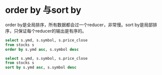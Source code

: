 # order by 与sort by

order by是全局排序，所有数据都会过一个reducer，非常慢。sort by是局部排序，只保证每个reducer的输出是有序的。

```sql
select s.ymd, s.symbol, s.price_close
from stocks s
order by s.ymd asc, s.symbol desc

select s.ymd, s.symbol, s.price_close
from stocks s
sort by s.ymd asc, s.symbol desc
```
